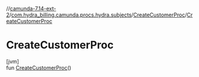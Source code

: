 //[camunda-7.14-ext-2](../../../index.md)/[com.hydra_billing.camunda.procs.hydra.subjects](../index.md)/[CreateCustomerProc](index.md)/[CreateCustomerProc](-create-customer-proc.md)

# CreateCustomerProc

[jvm]\
fun [CreateCustomerProc](-create-customer-proc.md)()
